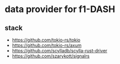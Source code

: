 # data provider for f1-DASH

## stack

- https://github.com/tokio-rs/tokio
- https://github.com/tokio-rs/axum
- https://github.com/scylladb/scylla-rust-driver
- https://github.com/szarykott/signalrs
